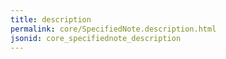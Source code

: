 ```yaml
---
title: description
permalink: core/SpecifiedNote.description.html
jsonid: core_specifiednote_description
---
```


